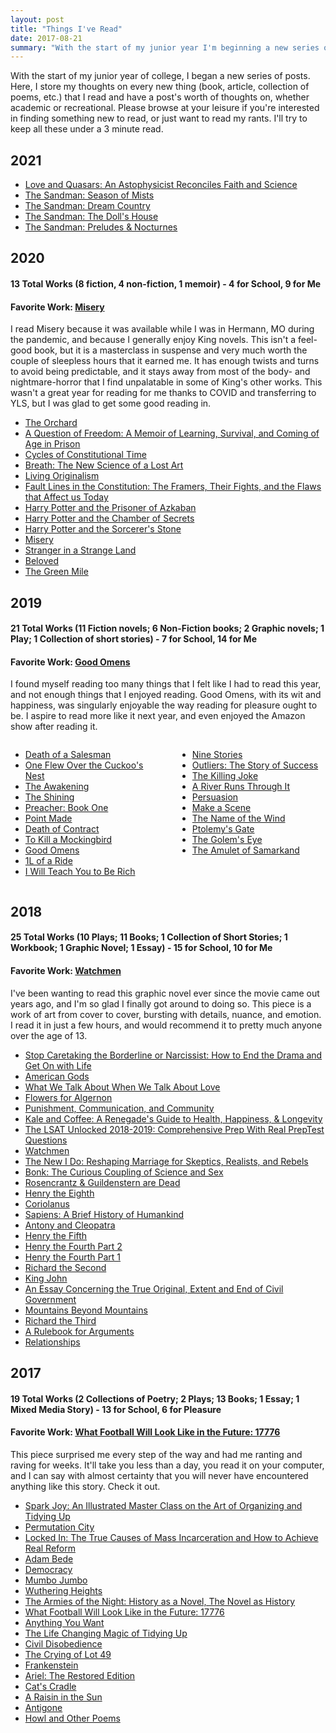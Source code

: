 ```yaml
---
layout: post
title: "Things I've Read"
date: 2017-08-21
summary: "With the start of my junior year I'm beginning a new series of posts. Here I'll store my thoughts on every new thing (book, article, collection of poems, etc.) that I read and have a post's worth of thoughts on, whether academic or recreational. Please browse at your leisure if you're interested in finding something new to read, or just want to read my rants. I'll try to keep all these under a 3 minute read."
---
```


<style>
.row{
	display: flex;
	flex-wrap: wrap;
	margin-right: -15px;
  margin-left: -15px;
}
.col{
  flex-basis: 0;
  flex-grow: 1;
  max-width: 100%;
  position: relative;
  width: 100%;
  padding-right: 15px;
  padding-left: 15px;
}
</style>

With the start of my junior year of college, I began a new series of posts. Here, I store my thoughts on every new thing (book, article, collection of poems, etc.) that I read and have a post's worth of thoughts on, whether academic or recreational. Please browse at your leisure if you're interested in finding something new to read, or just want to read my rants. I'll try to keep all these under a 3 minute read.

## 2021

- [Love and Quasars: An Astophysicist Reconciles Faith and Science](/details/2021-01-14-Love-Quasars)
- [The Sandman: Season of Mists](/details/2021-01-06-Sandman-4)
- [The Sandman: Dream Country](/details/2021-01-05-Sandman-3)
- [The Sandman: The Doll's House](/details/2021-01-04-Sandman-2)
- [The Sandman: Preludes & Nocturnes](/details/2021-01-02-Sandman-1)

## 2020

#### 13 Total Works (8 fiction, 4 non-fiction, 1 memoir) - 4 for School, 9 for Me

#### Favorite Work: [Misery](/details/2020-04-05-Misery)

I read Misery because it was available while I was in Hermann, MO during the pandemic, and because I generally enjoy King novels. This isn't a feel-good book, but it is a masterclass in suspense and very much worth the couple of sleepless hours that it earned me. It has enough twists and turns to avoid being predictable, and it stays away from most of the body- and nightmare-horror that I find unpalatable in some of King's other works. This wasn't a great year for reading for me thanks to COVID and transferring to YLS, but I was glad to get some good reading in.

- [The Orchard](/details/2020-11-28-Orchard)
- [A Question of Freedom: A Memoir of Learning, Survival, and Coming of Age in Prison](/details/2020-11-11-Question-of-Freedom)
- [Cycles of Constitutional Time](/details/2020-11-10-Cycles-of-Constitutional-Time)
- [Breath: The New Science of a Lost Art](/details/2020-10-21-Breath)
- [Living Originalism](/details/2020-09-20-Living-Originalism)
-	[Fault Lines in the Constitution: The Framers, Their Fights, and the Flaws that Affect us Today](/details/2020-09-03-Fault-Lines)
- [Harry Potter and the  Prisoner of Azkaban](/details/2020-07-18-Prisoner-of-Azkaban)
- [Harry Potter and the Chamber of Secrets](/details/2020-07-10-Chamber-of-Secrets)
- [Harry Potter and the Sorcerer's Stone](/details/2020-07-05-Sorcerers-Stone)
- [Misery](/details/2020-04-05-Misery)
- [Stranger in a Strange Land](/details/2020-04-03-Stranger-Strange-Land)
- [Beloved](/details/2020-03-18-Beloved)
- [The Green Mile](/details/2020-03-12-Green-Mile)

## 2019

#### 21 Total Works (11 Fiction novels; 6 Non-Fiction books; 2 Graphic novels;  1 Play; 1 Collection of short stories) - 7 for School, 14 for Me

#### Favorite Work: [Good Omens](/details/2019-08-16-Good-Omens)

I found myself reading too many things that I felt like I had to read this year, and not enough things that I enjoyed reading. Good Omens, with its wit and happiness, was singularly enjoyable the way reading for pleasure ought to be. I aspire to read more like it next year, and even enjoyed the Amazon show after reading it.

<div class="row">
  <div class="col">
  	<ul>
			<li><a href="/details/2019-12-31-Death-of-a-Salesman">Death of a Salesman</a></li>
			<li><a href="/details/2019-12-29-Cuckoo-Nest">One Flew Over the Cuckoo's Nest</a></li>
			<li><a href="/details/2019-12-24-Awakening">The Awakening</a></li>
			<li><a href="/details/2019-12-17-Shining">The Shining</a></li>
			<li><a href="/details/2019-11-22-Preacher">Preacher: Book One</a></li>
			<li><a href="/details/2019-10-26-Point-Made">Point Made</a></li>
			<li><a href="/details/2019-10-26-Death-of-Contract">Death of Contract</a></li>
			<li><a href="/details/2019-08-24-Mockingbird">To Kill a Mockingbird</a></li>
			<li><a href="/details/2019-08-16-Good-Omens">Good Omens</a></li>
			<li><a href="/details/2019-08-03-1L-of-a-Ride">1L of a Ride</a></li>
			<li><a href="/details/2019-06-20-I-Will-Teach">I Will Teach You to Be Rich</a></li>
		</ul>
	</div> 
	<div class="col">
		<ul>
			<li><a href="/details/2019-06-08-Nine-Stories">Nine Stories</a></li>
			<li><a href="/details/2019-05-31-Outliers">Outliers: The Story of Success</a></li>
			<li><a href="/details/2019-04-24-Killing-Joke">The Killing Joke</a></li>
			<li><a href="/details/2019-03-31-River-Runs">A River Runs Through It</a></li>
			<li><a href="/details/2019-03-09-Persuasion">Persuasion</a></li>
			<li><a href="/details/2019-02-25-Make-a-Scene">Make a Scene</a></li>
			<li><a href="/details/2019-02-24-Name-of-the-Wind">The Name of the Wind</a></li>
			<li><a href="/details/2019-02-05-Ptolemys-Gate">Ptolemy's Gate</a></li>
			<li><a href="/details/2019-01-12-Golem-Eye">The Golem's Eye</a></li>
			<li><a href="/details/2019-01-07-Amulet-of-Samarkand">The Amulet of Samarkand</a></li>
		</ul>
	</div> 
</div> 

## 2018

#### 25 Total Works (10 Plays; 11 Books; 1 Collection of Short Stories; 1 Workbook; 1 Graphic Novel; 1 Essay) - 15 for School, 10 for Me

#### Favorite Work: [Watchmen](/details/2018-07-28-Watchmen)

I've been wanting to read this graphic novel ever since the movie came out years ago, and I'm so glad I finally got around to doing so. This piece is a work of art from cover to cover, bursting with details, nuance, and emotion. I read it in just a few hours, and would recommend it to pretty much anyone over the age of 13.

- [Stop Caretaking the Borderline or Narcissist: How to End the Drama and Get On with Life](/details/2018-12-31-Stop-Caretaking)
- [American Gods](/details/2018-11-13-American-Gods)
- [What We Talk About When We Talk About Love](/details/2018-10-08-Talk-About-Love)
- [Flowers for Algernon](/details/2018-10-07-Flowers-for-Algernon)
- [Punishment, Communication, and Community](/details/2018-09-01-Punishment-Communication-Community)
- [Kale and Coffee: A Renegade's Guide to Health, Happiness, & Longevity](/details/2018-08-03-Kale-and-Coffee)
- [The LSAT Unlocked 2018-2019: Comprehensive Prep With Real PrepTest Questions](/details/2018-07-30-LSAT-Unlocked)
- [Watchmen](/details/2018-07-28-Watchmen)
- [The New I Do: Reshaping Marriage for Skeptics, Realists, and Rebels](/details/2018-05-17-New-I-Do)
- [Bonk: The Curious Coupling of Science and Sex](/details/2018-04-26-Bonk)
- [Rosencrantz & Guildenstern are Dead](/details/2018-04-25-R&G)
- [Henry the Eighth](/details/2018-04-22-Henry-8)
- [Coriolanus](/details/2018-04-10-Coriolanus)
- [Sapiens: A Brief History of Humankind](/details/2018-04-04-Sapiens)
- [Antony and Cleopatra](/details/2018-03-31-Antony-and-Cleo)
- [Henry the Fifth](/details/2018-03-04-Henry5)
- [Henry the Fourth Part 2](/details/2018-02-27-2H4)
- [Henry the Fourth Part 1](/details/2018-02-23-1H4)
- [Richard the Second](/details/2018-02-15-Richard-2)
- [King John](/details/2018-02-07-King-John)
- [An Essay Concerning the True Original, Extent and End of Civil Government](/details/2018-02-04-Civil-Government)
- [Mountains Beyond Mountains](/details/2018-02-04-Mountains)
- [Richard the Third](/details/2018-02-03-Richard-3)
- [A Rulebook for Arguments](/details/2018-01-24-A-Rulebook)
- [Relationships](/details/2018-01-08-Relationships)

## 2017

#### 19 Total Works (2 Collections of Poetry; 2 Plays; 13 Books; 1 Essay; 1 Mixed Media Story) - 13 for School, 6 for Pleasure

#### Favorite Work: [What Football Will Look Like in the Future: 17776](/details/2017-10-26-What-Football-Will-Look-Like-in-the-Future:-17776)

This piece surprised me every step of the way and had me ranting and raving for weeks. It'll take you less than a day, you read it on your computer, and I can say with almost certainty that you will never have encountered anything like this story. Check it out.

- [Spark Joy: An Illustrated Master Class on the Art of Organizing and Tidying Up](/details/2017-12-30-Spark-Joy)
- [Permutation City](/details/2017-12-17-Permutation-City)
- [Locked In: The True Causes of Mass Incarceration and How to Achieve Real Reform](/details/2017-12-13-Locked-In)
- [Adam Bede](/details/2017-11-23-Adam-Bede)
- [Democracy](/details/2017-11-17-Democracy)
- [Mumbo Jumbo](/details/2017-11-05-Mumbo-Jumbo)
- [Wuthering Heights](/details/2017-11-01-Wuthering-Heights)
- [The Armies of the Night: History as a Novel, The Novel as History](/details/2017-10-27-The-Armies-of-the-Night-History-as-a-Novel-the-Novel-as-History)
- [What Football Will Look Like in the Future: 17776](/details/2017-10-26-What-Football-Will-Look-Like-in-the-Future:-17776)
- [Anything You Want](/details/2017-10-18-Anything-You-Want)
- [The Life Changing Magic of Tidying Up](/details/2017-10-16-The-Life-Changing-Magic-of-Tidying-Up)
- [Civil Disobedience](/details/2017-10-09-Civil-Disobedience)
- [The Crying of Lot 49](/details/2017-10-07-The-Crying-of-Lot-49)
- [Frankenstein](/details/2017-10-02-Frankenstein)
- [Ariel: The Restored Edition](/details/2017-09-25-Ariel-The-Restored-Edition)
- [Cat's Cradle](/details/2017-09-10-Cats-Cradle)
- [A Raisin in the Sun](/details/2017-08-28-A-Raisin-in-the-Sun)
- [Antigone](/details/2017-08-28-Antigone)
- [Howl and Other Poems](/details/2017-08-21-Howl-and-Other-Poems)
